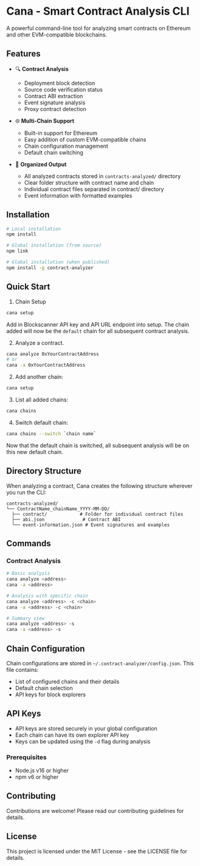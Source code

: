 # Cana - Smart Contract Analysis CLI

A powerful command-line tool for analyzing smart contracts on Ethereum and other EVM-compatible blockchains.

## Features

- 🔍 **Contract Analysis**
  - Deployment block detection
  - Source code verification status
  - Contract ABI extraction
  - Event signature analysis
  - Proxy contract detection
  
- 🌐 **Multi-Chain Support**
  - Built-in support for Ethereum
  - Easy addition of custom EVM-compatible chains
  - Chain configuration management
  - Default chain switching
  
- 📁 **Organized Output**
  - All analyzed contracts stored in `contracts-analyzed/` directory
  - Clear folder structure with contract name and chain
  - Individual contract files separated in contract/ directory
  - Event information with formatted examples

## Installation

```bash
# Local installation
npm install

# Global installation (from source)
npm link

# Global installation (when published)
npm install -g contract-analyzer
```

## Quick Start

1. Chain Setup
```bash
cana setup
```
Add in Blockscanner API key and API URL endpoint into setup. The chain added will now be the `default` chain for all subsequent contract analysis. 

2. Analyze a contract.
```bash
cana analyze 0xYourContractAddress
# or
cana -a 0xYourContractAddress
```

2. Add another chain:
```bash
cana setup
```

3. List all added chains:
```bash
cana chains
```

4. Switch default chain:
```bash
cana chains --switch `chain name` 
```

Now that the default chain is switched, all subsequent analysis will be on this new default chain.


## Directory Structure

When analyzing a contract, Cana creates the following structure wherever you run the CLI:
```
contracts-analyzed/
└── ContractName_chainName_YYYY-MM-DD/
  ├── contract/            # Folder for individual contract files
  ├── abi.json              # Contract ABI
  └── event-information.json # Event signatures and examples
```

## Commands

### Contract Analysis
```bash
# Basic analysis
cana analyze <address>
cana -a <address>

# Analysis with specific chain
cana analyze <address> -c <chain>
cana -a <address> -c <chain>

# Summary view
cana analyze <address> -s
cana -a <address> -s
```

## Chain Configuration

Chain configurations are stored in `~/.contract-analyzer/config.json`. This file contains:

- List of configured chains and their details
- Default chain selection
- API keys for block explorers

## API Keys

- API keys are stored securely in your global configuration
- Each chain can have its own explorer API key
- Keys can be updated using the `-d` flag during analysis

### Prerequisites

- Node.js v16 or higher
- npm v6 or higher

## Contributing

Contributions are welcome! Please read our contributing guidelines for details.

## License

This project is licensed under the MIT License - see the LICENSE file for details.